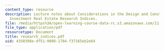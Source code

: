 ```yaml
---
content_type: resource
description: Lecture notes about Considerations in the Design and Construction of
  Investment Real Estate Research Indices.
file: /media/https%3A/open-learning-course-data-rc.s3.amazonaws.com/11-434j-advanced-topics-in-real-estate-finance-spring-2007/4350398edf5190981784f37165eb2e64_research_indices.pdf
file_type: application/pdf
resourcetype: Document
title: research_indices.pdf
uid: 4350398e-df51-9098-1784-f37165eb2e64
---
```

